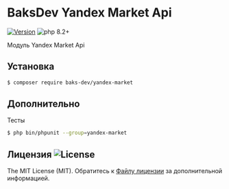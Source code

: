 # BaksDev Yandex Market Api

[![Version](https://img.shields.io/badge/version-7.0.0-blue)](https://github.com/baks-dev/yandex-market/releases)
![php 8.2+](https://img.shields.io/badge/php-min%208.1-red.svg)

Модуль Yandex Market Api

## Установка

``` bash
$ composer require baks-dev/yandex-market
```

## Дополнительно

Тесты

``` bash
$ php bin/phpunit --group=yandex-market
```

## Лицензия ![License](https://img.shields.io/badge/MIT-green)

The MIT License (MIT). Обратитесь к [Файлу лицензии](LICENSE.md) за дополнительной информацией.
